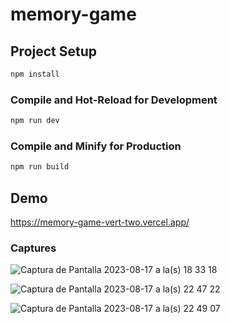 # memory-game

## Project Setup

```sh
npm install
```

### Compile and Hot-Reload for Development

```sh
npm run dev
```

### Compile and Minify for Production

```sh
npm run build
```
## Demo
https://memory-game-vert-two.vercel.app/

### Captures
![Captura de Pantalla 2023-08-17 a la(s) 18 33 18](https://github.com/javierbasualdo/memory-game/assets/8699825/2b21d735-9958-49c7-ab63-b4bfdc0d7bd6)

![Captura de Pantalla 2023-08-17 a la(s) 22 47 22](https://github.com/javierbasualdo/memory-game/assets/8699825/434ceb3f-b467-4793-a804-ff8c9920bbe4)

![Captura de Pantalla 2023-08-17 a la(s) 22 49 07](https://github.com/javierbasualdo/memory-game/assets/8699825/32607113-517a-43ee-850b-58ac5f3ad3e2)


